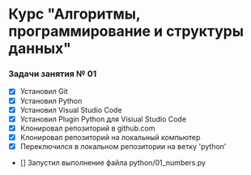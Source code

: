 # Курс "Алгоритмы, программирование и структуры данных"

### Задачи занятия № 01

- [X] Установил Git
- [X] Установил Python
- [X] Установил Visual Studio Code
- [X] Установил Plugin Python для Visiual Studio Code
- [X] Клонировал репозиторий в github.com
- [X] Клонировал репозиторий на локальный компьютер
- [X] Переключился в локальном репозитории на ветку 'python'
- [] Запустил выполнение файла python/01_numbers.py